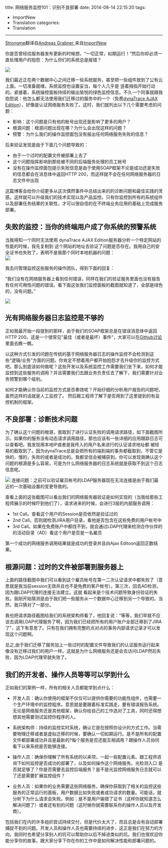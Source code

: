 title: 网络服务监控101：识别不良部署
date: 2014-08-14 22:15:20
tags:
- ImportNew
- Translation
categories:
- Translation
--- 
[Strongme](http://www.jobbole.com/members/strongme)翻译自[Andreas Grabner ](http://apmblog.compuware.com/2014/05/28/web-service-monitoring-101-identifying-bad-deployments/) 来自[ImportNew](http://www.jobbole.com/)   


你是否曾经往服务器发布更新的时候想，“一切正常，如期运行！”然后你却必须一直处理用户的抱怨：为什么你们的系统总是报错？   

<img src="http://apmblog.compuware.com/wp-content/uploads/2014/05/IRS_Server_Cartoon1-600x186.png" >   

我们最近正在两个数据中心之间迁移一些系统服务，甚至把一些组件放到了公有云上面。一切准备就绪，系统监控也设置妥当，每个人几乎是 竖着拇指开始行动的。紧接着，系统操控面板持续的输出愉悦的绿色监控信息。不久一个同事就跟我抱怨说：他怎么都无法使用我们迁移过的服务中的一个（免费[dynaTrace AJAX Edition](http://www.compuware.com/en_us/application-performance-management/products/ajax-free-edition/overview.html)），好像是认证网络服务失败了。这时，我们就列出以下几个需要考虑的问题：  
  
  
* 影响：这个问题是只有他的帐号出现还是影响了更多的用户？
* 根源问题：根源问题出现在哪？为什么会出现这样的问题？
* 预警：为什么我们的操作监控面包没有报出任何网络服务失败的信息？ 
<!--more-->


后来验证发现是由于下面几个问题导致的：   

* 由于一个过时的配置文件被部署上去了
* 这个问题指挥影响到那些被不同的后端服务处理的员工帐号
* 没有在操作监控面包提示失败信息是由于使用SOAP框架不论是成功还是失败的信息都会在消息体中返回HTTP 200，而这样就不会在任何网络服务器的日志文件中出现   

这篇博客会给你介绍更多从这次偶然事件中总结出来的的诊断问题和最佳实践的灵感。这样就可以升级我们的技术实现以及产品监控。只有你监控到所有的系统组件以及部署任务结果的关联性，才可以很自信的在不终端业务应用的基础上完成服务部署。   



## 失败的监控：当你的终端用户成了你系统的预警系统   

当我得知一个同时无法使用 dynaTrace AJAX Edition服务器分析一个特定网站的性能的时候，我先复制到 这个网站的地址去验证了问题是否存在。我用自己的安全证书也失败了，表明不是我那个同时本地机器的问题：   
<img src="http://apmblog.compuware.com/wp-content/uploads/2014/05/AJAXEditionError-600x220.png" >   

我去问管理监控这些服务的操作团队，得到下面的回复：   

“我们没有在网络服务器上看到任何错误，同样在我们的验证服务里面也没有报告有任何可用性问题的错误。看下面这张我们监控面板的截图就知道了，全部是绿色的，没有问题。”   

<img src="http://apmblog.compuware.com/wp-content/uploads/2014/05/IISHealthMonitoringDashboard-600x354.png" >   

## 光有网络服务器日志监控是不够的   

正如我最开始一段提到的那样，由于我们的SOAP框架总是在错误消息体中返回HTTP 200。这是一个很常见”最佳（或者是最坏）事件“，大家可以在[Github讨论](https://github.com/savonrb/savon/issues/151)里面去瞧一瞧。   

以这种方式引发的问题在传统的基于网络服务器日志的操作监控不会检测到这些“逻辑/业务”方面的问题。你肯定不想着用户都开始抱怨才去升级你的监控方式吧。那么到底该如何做呢？这些开发以及系统监控工作需要我们坐下来，如何才能监控到这些服务的调用？并且需要我们去跟业务负责任去了解下，我们需要针对业务预警到哪个级别。

如何才能确认你当前的监控方式是否奏效呢？开始仔细的分析用户报告的问题吧，虽然这样的话就是人工监控了。  然后跟工程师了解下是否用到了这里提到的有监控机制的框架。   

## 不良部署：诊断技术问题   

为了确认这个问题的根源，我取到了进行认证失败的调用请求路径，如下面截图所示。如果你的服务没有动态请求调用路径，那也应该有一些详细的应用跟踪日志可以查看吧。我发现用本地IP或者是我传入的用户名来进行的认证请求地址都 被轻易的截取到了。因为dynaTrace总是会把所有的端到端的事务都截取到，不管它是快的，慢的，失败的或者是成功的。我都坚信会被捕获到。你可以发现我确认这个问题的根源是多么容易，可是为什么网络服务器的日志系统就是获取不到这个日志信息呢。   

<img src="http://apmblog.compuware.com/wp-content/uploads/2014/05/PurePathShowingExactRootCause-600x329.png" >    
连接问题：之前可以验证雇员帐号的LDAP服务器现在无法连接是由于我们最近的一次基础设置的变更导致的。   

查看上面的这张截图可以看出我们的网络服务器验证是如何实现的（当我给那些工程师展示的时候吓到他们了），请求进来的时候，会进行3层的内部服务调用：   

* 1st Call。查看这个用户的Session是否依然是验证过的
* 2nd Call。否则就检测JIRA用户目录，看他是否包含在这些免费的用户帐号中   
* 3rd Call。如果在免费账户中都找不到，就会通过LDAP代理来检测合作伙伴的的活动目录（AD）看这个用户是否是一名雇员   

第一个成功的网络服务调用结果就是成功的登录并且向Ajax Editoon返回正数结果。   

## 根源问题：过时的文件被部署到服务器上   

上面的路径截图中我们可以看到这个雇员帐号在第一二次认证请求中都失败了（意思就是我当前session无效并且也不是免费的客户帐号）。第三次，回去AD检测，因为跟LDAP代理的连接无法建立。这就 看起来是个技术问题导致身份验证的失败。我刚开始猜测是由于我们把一些服务从一个数据中心迁移到另一个导致的。当然，我只猜对了一部分。   

我也把请求路径截图给我们的系统架构师看了，他回复说：“等等，我们早就不应该去调用LDAP代理服务了啊，因为我们已经把所有的用户账户全部迁移到了JIRA了”，这下有意思了。只有在我们拥有完整的点对点的事务内部请求记录才可以发现这个问题啊。   

总之,由于我们迁移了服务加上一些过时的配置文件导致我们的认证服务运行起来像没有迁移过我们的用户一样。这就是为什么网络服务还是会去访问LDAP然后失败，因为LDAP代理早就失效了。   

## 我们的开发者、操作人员等等可以学到什么   

正如我们的案例一样，所有的相关人员都能学到点什么：  

* 开发人员：确认你使用的框架不仅仅可以提供你需要的功能性组件，也需要一个生产环境中的监控程序。意思就是要跟着标准实践走，要有错误报告系统。无论是网络服务还是其他框架，确认你给自己的工作选对了工具，同时还得想想其他需要测试监控你程序的人。   

* 系统架构师：持续的监控实时系统，确认它是在按照你设计的方式工作。当需要物理迁移或者是虚拟迁移的时候，要确认一切如期运行。是不是所有的配置文件都部署成功并且是最新的?每个服务是否还能互相调用？跟操作人员协同看下以来系统是否能够连接。   

* 操作人员：确保你理解了所有系统的以来项，一起一些配置元素。跟工程师咨询下如何监控是否成功的部署了，以及如何操作这个网络服务。光检测入口 是否就足够了？你是否需要去监控后端服务？是不是光监控网络服务日志就可以了还是需要扩展监控组件？  

* 业务人员：如果你的业务需要这些网络服务，确保你获取到了相关的监控这些服务的正常运行的面板，用户数据比如失败或者成功请求的数量。可能话，就分析下为什么请求会失败。例如：是不是用户输错了证书（这样你就知道怎么解决问题了）或者还有别的问题（这时候你就需要联系你的操作人员以及开发商）。   

包括我们在内的许多组织尝试持续交付，但是代价太大了，而且总是会有自动部署捕捉不到的问题。开发人员和操作人员也需要持续的进步，这正是我们在努力的方向。我同时也希望分享别人的坑可以帮助你以后不掉进类似的坑。我们也很欢迎你能分享你的故事，跟大家分享下你在你的工作中是如何解决性能和部署问题的。


